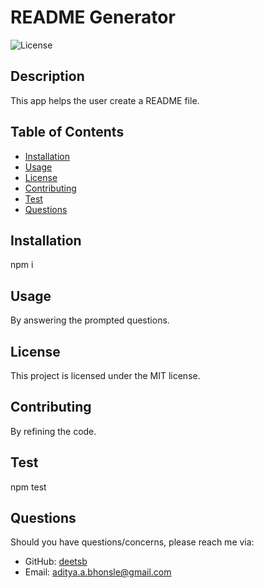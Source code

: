 # README Generator
    
  ![License](https://img.shields.io/badge/license-MIT-blue.svg)

  ## Description
  This app helps the user create a README file.

  ## Table of Contents
  - [Installation](#installation)
  - [Usage](#usage)  
 - [License](#license)
  - [Contributing](#contributing)
  - [Test](#test)
  - [Questions](#questions)

  ## Installation
  npm i

  ## Usage
  By answering the prompted questions.

  ## License
This project is licensed under the MIT license.

  ## Contributing
  By refining the code.

  ## Test
  npm test

  ## Questions
  Should you have questions/concerns, please reach me via:
  - GitHub: [deetsb](https://github.com/deetsb)
  - Email: [aditya.a.bhonsle@gmail.com](mailto:aditya.a.bhonsle@gmail.com)

